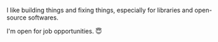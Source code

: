 I like building things and fixing things, especially for libraries and open-source softwares.

I'm open for job opportunities. 😇
